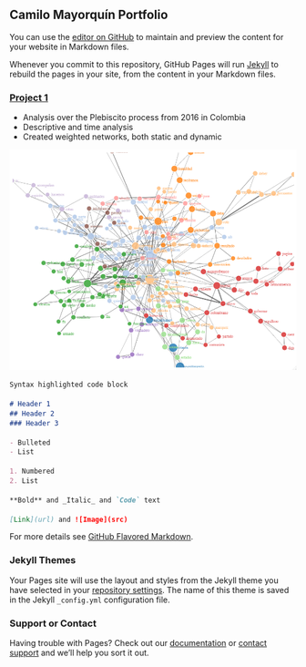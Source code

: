 ## Camilo Mayorquín Portfolio

You can use the [editor on GitHub](https://github.com/FoxHound112263/PortfolioCM/edit/master/README.md) to maintain and preview the content for your website in Markdown files.

Whenever you commit to this repository, GitHub Pages will run [Jekyll](https://jekyllrb.com/) to rebuild the pages in your site, from the content in your Markdown files.

### [Project 1](https://github.com/FoxHound112263/TwitterPeaceCol)
* Analysis over the Plebiscito process from 2016 in Colombia
* Descriptive and time analysis
* Created weighted networks, both static and dynamic

![image](https://github.com/FoxHound112263/TwitterPeaceCol/blob/master/output/community.png)



```markdown
Syntax highlighted code block

# Header 1
## Header 2
### Header 3

- Bulleted
- List

1. Numbered
2. List

**Bold** and _Italic_ and `Code` text

[Link](url) and ![Image](src)
```

For more details see [GitHub Flavored Markdown](https://guides.github.com/features/mastering-markdown/).

### Jekyll Themes

Your Pages site will use the layout and styles from the Jekyll theme you have selected in your [repository settings](https://github.com/FoxHound112263/PortfolioCM/settings). The name of this theme is saved in the Jekyll `_config.yml` configuration file.

### Support or Contact

Having trouble with Pages? Check out our [documentation](https://help.github.com/categories/github-pages-basics/) or [contact support](https://github.com/contact) and we’ll help you sort it out.

